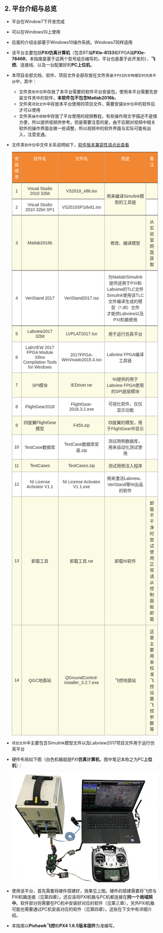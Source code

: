 ## 2. 平台介绍与总览

- 平台在Window7下开发完成

- 可以在Windows10上使用

- 后面的介绍全部基于Windows10操作系统。Windows7同样适用

- 该平台主要包括**PXI仿真计算机**（包含RT端**PXIe-8133**和FPGA端**PXIe-7846R**，本指南是基于这两个型号组合编写的，平台也是基于此开发的）、**飞控**、连接线、以及一台配置好的**PC上位机**。

- 本项目全部文档、软件、项目文件全部存放在文件夹`基于PXI的半物理实时仿真平台`中，其中：

  - 文件夹`软件包`中存放了本平台需要的软件平台安装包，使用本平台需要先安装文件夹中的软件，**本软件包不包含Matlab2016b**。
  - 文件夹`项目文件`中存放本平台使用的项目文件，需要安装`软件包`中的软件后才可以使用
  - 文件夹`操作视频`中存放了平台使用的视频教程，有些操作用文字描述不是很方便，所以提供视频供参考。但是需要注意的是，由于后期对视频中相关软件的操作界面会做一些调整，所以视频中的软件界面与实际可能有出入，注意变通。

- 文件夹`软件包`中文件关系说明如下，[软件版本兼容性请点此查看](http://www.ni.com/product-documentation/54028/en/)

  <style type="text/css">
  .tg  {border-collapse:collapse;border-spacing:0;border-color:#aaa;}
  .tg td{font-family:Arial, sans-serif;font-size:14px;padding:10px 5px;border-style:solid;border-width:1px;overflow:hidden;word-break:normal;border-color:#aaa;color:#333;background-color:#fff;}
  .tg th{font-family:Arial, sans-serif;font-size:14px;font-weight:normal;padding:10px 5px;border-style:solid;border-width:1px;overflow:hidden;word-break:normal;border-color:#aaa;color:#fff;background-color:#f38630;}
  .tg .tg-g6ne{background-color:#FCFBE3;border-color:inherit;text-align:center}
  .tg .tg-s6z2{text-align:center}
  .tg .tg-c3ow{border-color:inherit;text-align:center;vertical-align:top}
  .tg .tg-uys7{border-color:inherit;text-align:center}
  .tg .tg-lyaj{background-color:#FCFBE3;text-align:center}
  </style>
  <table class="tg">
    <tr>
      <th class="tg-c3ow">安装顺序</th>
      <th class="tg-c3ow">软件名</th>
      <th class="tg-c3ow">文件名</th>
      <th class="tg-c3ow">用途</th>
      <th class="tg-c3ow">备注</th>
    </tr>
    <tr>
      <td class="tg-g6ne">1</td>
      <td class="tg-g6ne">Visual Studio 2010 32bit</td>
      <td class="tg-g6ne">VS2010_x86.iso</td>
      <td class="tg-g6ne" rowspan="2">用来编译Simulink模型的工具链</td>
      <td class="tg-g6ne"></td>
    </tr>
    <tr>
      <td class="tg-uys7">2</td>
      <td class="tg-uys7">Visual Studio 2010 32bit SP1</td>
      <td class="tg-uys7">VS2010SP1dvd1.iso</td>
      <td class="tg-uys7"></td>
    </tr>
    <tr>
      <td class="tg-g6ne">3</td>
      <td class="tg-g6ne">Matlab2016b</td>
      <td class="tg-g6ne"></td>
      <td class="tg-g6ne">修改、编译模型</td>
      <td class="tg-g6ne">从实验室网盘获取</td>
    </tr>
    <tr>
      <td class="tg-uys7">4</td>
      <td class="tg-uys7">VeriStand 2017</td>
      <td class="tg-uys7">VeriStand2017.iso</td>
      <td class="tg-uys7">为Matlab/Simulink 提供适用于PXI和Labview的TLC文件<br>Simulink使用该TLC文件编译生成的模型（*.dll）文件<br>才能供Labview以及PXI机箱使用</td>
      <td class="tg-uys7"></td>
    </tr>
    <tr>
      <td class="tg-lyaj">5</td>
      <td class="tg-lyaj">Labview2017 32bit</td>
      <td class="tg-lyaj">LVPLAT2017.iso</td>
      <td class="tg-lyaj">用于运行仿真平台</td>
      <td class="tg-lyaj"></td>
    </tr>
    <tr>
      <td class="tg-s6z2">6</td>
      <td class="tg-s6z2">LabVIEW 2017 FPGA Module<br> Xilinx Compilation Tools for Windows</td>
      <td class="tg-s6z2">2017FPGA-WinVivado2015.4.iso</td>
      <td class="tg-s6z2">Labview FPGA编译工具链</td>
      <td class="tg-s6z2"></td>
    </tr>
    <tr>
      <td class="tg-lyaj">7</td>
      <td class="tg-lyaj">SPI模块</td>
      <td class="tg-lyaj">IEDriver.rar</td>
      <td class="tg-lyaj">NI提供的用于Labview FPGA使用的SPI底层模块</td>
      <td class="tg-lyaj"></td>
    </tr>
    <tr>
      <td class="tg-s6z2">8</td>
      <td class="tg-s6z2">FlightGear2018</td>
      <td class="tg-s6z2">FlightGear-2016.3.2.exe</td>
      <td class="tg-s6z2">可视化软件，仅仅显示功能</td>
      <td class="tg-s6z2"></td>
    </tr>
    <tr>
      <td class="tg-lyaj">9</td>
      <td class="tg-lyaj">四旋翼FlightGear模型</td>
      <td class="tg-lyaj">F450.zip</td>
      <td class="tg-lyaj">四旋翼的模型，用于FlightGear中显示</td>
      <td class="tg-lyaj"></td>
    </tr>
    <tr>
      <td class="tg-s6z2">10</td>
      <td class="tg-s6z2">TestCase数据库</td>
      <td class="tg-s6z2">TestCase数据库安装.zip</td>
      <td class="tg-s6z2">测试用例数据库，用来自动化测试使用</td>
      <td class="tg-s6z2"></td>
    </tr>
    <tr>
      <td class="tg-lyaj">11</td>
      <td class="tg-lyaj">TestCases</td>
      <td class="tg-lyaj">TestCases.zip</td>
      <td class="tg-lyaj">测试用例注入程序</td>
      <td class="tg-lyaj"></td>
    </tr>
    <tr>
      <td class="tg-s6z2">12</td>
      <td class="tg-s6z2">NI License Activator V1.1</td>
      <td class="tg-s6z2">NI License Activator V1.1.exe</td>
      <td class="tg-s6z2">用来激活Labview、VeriStand等NI出品的软件</td>
      <td class="tg-s6z2"></td>
    </tr>
    <tr>
      <td class="tg-lyaj">13</td>
      <td class="tg-lyaj">卸载工具</td>
      <td class="tg-lyaj">卸载工具.rar</td>
      <td class="tg-lyaj">卸载NI软件</td>
      <td class="tg-lyaj">卸载不干净时尝试使用<br>正常请从控制面板卸载</td>
    </tr>
    <tr>
      <td class="tg-lyaj">14</td>
      <td class="tg-lyaj">QGC地面站</td>
      <td class="tg-lyaj">QGroundControl-installer_3.2.7.exe</td>
      <td class="tg-lyaj">飞控地面站</td>
      <td class="tg-lyaj">这里主要用来校准飞控<br>设置飞控参数等</td>
    </tr>
  </table>

- `项目文件`中主要包含SImulink模型文件以及Labview2017项目文件用于运行仿真平台

- 硬件布局如下图（白色机箱就是PXI**仿真计算机**，图中笔记本称之为PC**上位机**）：

  ![1542693580615](assets/仿真平台实物图.png)

- 使用该平台，首先需要将硬件搭建好，效果见上图。硬件的搭建需要将飞控与PXI机箱连接（见第四章）。还应该将PXI机箱与PC机都连接在**同一个局域网中**。软件部分则需要在PC机中安装好对应的软件（见第三章），另外PXI机箱可能也需要通过PC机安装对应的软件（见第四章）。这些在下文中有详细介绍。

- 本指南以**Pixhawk飞控**和**PX4 1.6.5版本固件**为准编写。

